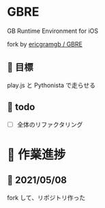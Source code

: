 # GBRE
GB Runtime Environment for iOS


fork by [ericgramgb / GBRE](https://github.com/ericgramgb/GBRE)


## 🏁 目標

play.js と Pythonista で走らせる

## 📄 todo

- [ ] 全体のリファクタリング

# 🔨 作業進捗

## 📝 2021/05/08

fork して、リポジトリ作った

